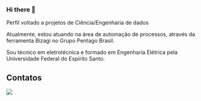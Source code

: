 ### Hi there 👋

Perfil voltado a projetos de Ciência/Engenharia de dados

Atualmente, estou atuando na área de automação de processos, através da ferramenta Bizagi no Grupo Pentago Brasil.

Sou técnico em eletrotécnica e formado em Engenharia Elétrica pela Universidade Federal do Espirito Santo.

## Contatos

<a href="https://www.linkedin.com/in/luann-rodrigues-santos-02795b156/" target="_blank"><img src="https://img.shields.io/badge/-LinkedIn-%230077B5?style=for-the-badge&logo=linkedin&logoColor=white" target="_blank"></a> 

<!--
**LuannSantos/LuannSantos** is a ✨ _special_ ✨ repository because its `README.md` (this file) appears on your GitHub profile.

Here are some ideas to get you started:

- 🔭 I’m currently working on ...
- 🌱 I’m currently learning ...
- 👯 I’m looking to collaborate on ...
- 🤔 I’m looking for help with ...
- 💬 Ask me about ...
- 📫 How to reach me: ...
- 😄 Pronouns: ...
- ⚡ Fun fact: ...
-->
